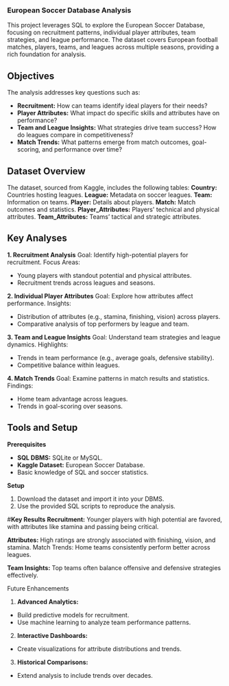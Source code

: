 ### **European Soccer Database Analysis**
This project leverages SQL to explore the European Soccer Database, focusing on recruitment patterns, individual player attributes, team strategies, and league performance. The dataset covers European football matches, players, teams, and leagues across multiple seasons, providing a rich foundation for analysis.

## **Objectives**
The analysis addresses key questions such as:
- __Recruitment:__ How can teams identify ideal players for their needs?
- __Player Attributes:__ What impact do specific skills and attributes have on performance?
- __Team and League Insights:__ What strategies drive team success? How do leagues compare in competitiveness?
- __Match Trends:__ What patterns emerge from match outcomes, goal-scoring, and performance over time?

## **Dataset Overview**
The dataset, sourced from Kaggle, includes the following tables:
__Country:__ Countries hosting leagues.
__League:__ Metadata on soccer leagues.
__Team:__ Information on teams.
__Player:__ Details about players.
__Match:__ Match outcomes and statistics.
__Player_Attributes:__ Players' technical and physical attributes.
__Team_Attributes:__ Teams’ tactical and strategic attributes.


## Key Analyses
**1. Recruitment Analysis**
Goal: Identify high-potential players for recruitment.
Focus Areas:
- Young players with standout potential and physical attributes.
- Recruitment trends across leagues and seasons.

**2. Individual Player Attributes**
Goal: Explore how attributes affect performance.
Insights:
- Distribution of attributes (e.g., stamina, finishing, vision) across players.
- Comparative analysis of top performers by league and team.

**3. Team and League Insights**
Goal: Understand team strategies and league dynamics.
Highlights:
- Trends in team performance (e.g., average goals, defensive stability).
-  Competitive balance within leagues.

**4. Match Trends**
Goal: Examine patterns in match results and statistics.
Findings:
- Home team advantage across leagues.
- Trends in goal-scoring over seasons.

## **Tools and Setup**
**Prerequisites**
- __SQL DBMS:__ SQLite or MySQL.
- __Kaggle Dataset:__ European Soccer Database.
- Basic knowledge of SQL and soccer statistics.

**Setup**
1. Download the dataset and import it into your DBMS.
2. Use the provided SQL scripts to reproduce the analysis.

#**Key Results**
__Recruitment:__ Younger players with high potential are favored, with attributes like stamina and passing being critical.

__Attributes:__ High ratings are strongly associated with finishing, vision, and stamina.
Match Trends: Home teams consistently perform better across leagues.

__Team Insights:__ Top teams often balance offensive and defensive strategies effectively.

Future Enhancements
1. **Advanced Analytics:**
- Build predictive models for recruitment.
- Use machine learning to analyze team performance patterns.

2. **Interactive Dashboards:**
- Create visualizations for attribute distributions and trends.

3. **Historical Comparisons:**
- Extend analysis to include trends over decades.

